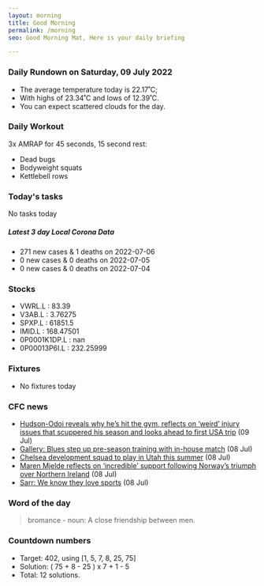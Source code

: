 ```yaml
---
layout: morning
title: Good Morning
permalink: /morning
seo: Good Morning Mat, Here is your daily briefing

---
```


<!-- weather_marker starts -->
### Daily Rundown on Saturday, 09 July 2022

- The average temperature today is 22.17˚C;
- With highs of 23.34˚C and lows of 12.39˚C.
- You can expect scattered clouds for the day.

<!-- weather_marker ends -->

### Daily Workout
<!-- workout_marker starts -->
3x AMRAP for 45 seconds, 15 second rest:

- Dead bugs
- Bodyweight squats
- Kettlebell rows

<!-- workout_marker ends -->

### Today's tasks
<!-- task_marker starts -->
No tasks today
<!-- task_marker ends -->

<!-- c19_marker starts -->
##### Latest 3 day Local Corona Data

- 271 new cases & 1 deaths on 2022-07-06
- 0 new cases & 0 deaths on 2022-07-05
- 0 new cases & 0 deaths on 2022-07-04

<!-- c19_marker ends -->

### Stocks

<!-- stocks_marker starts -->

- VWRL.L : 83.39
- V3AB.L : 3.76275
- SPXP.L : 61851.5
- IMID.L : 168.47501
- 0P0001K1DP.L : nan
- 0P00013P6I.L : 232.25999

<!-- stocks_marker ends -->

### Fixtures

<!-- sports_marker starts -->

- No fixtures today
<!-- sports_marker ends -->

### CFC news

<!-- cfc_marker starts -->
- [Hudson-Odoi reveals why he’s hit the gym, reflects on ‘weird’ injury issues that scuppered his season and looks ahead to first USA trip](https://chelseafc.com/en/news/article/hudson-odoi-why-hes-hit-the-gym-and-weird-injury-issues) (09 Jul)
- [Gallery: Blues step up pre-season training with in-house match](https://chelseafc.com/en/news/article/gallery-blues-step-up-pre-season-training-with-in-house-match) (08 Jul)
- [Chelsea development squad to play in Utah this summer](https://chelseafc.com/en/news/article/chelsea-development-squad-to-play-in-utah-this-summer) (08 Jul)
- [Maren Mjelde reflects on ‘incredible’ support following Norway’s triumph over Northern Ireland](https://chelseafc.com/en/news/article/maren-mjelde-reflects-on-incredible-support-following-norways-triumph-over) (08 Jul)
- [Sarr: We know they love sports](https://chelseafc.com/en/news/article/sarr-we-know-they-love-sports) (08 Jul)

<!-- cfc_marker ends -->

### Word of the day
<!-- word_marker starts -->

 > bromance - noun: A close friendship between men.

<!-- word_marker ends -->

### Countdown numbers
<!-- game_marker starts -->

- Target: 402, using [1, 5, 7, 8, 25, 75]
- Solution: ( 75 + 8 - 25 ) x 7 + 1 - 5
- Total: 12 solutions.

<!-- game_marker ends -->
